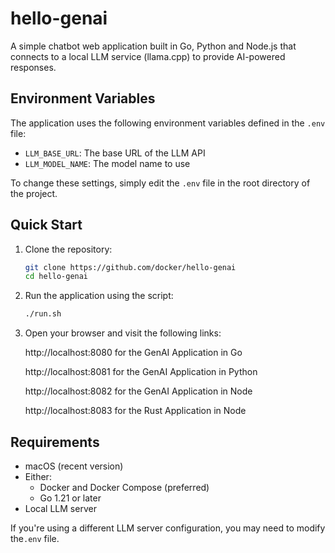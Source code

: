 # hello-genai

A simple chatbot web application built in Go, Python and Node.js that connects to a local LLM service (llama.cpp) to provide AI-powered responses.

## Environment Variables

The application uses the following environment variables defined in the `.env` file:

- `LLM_BASE_URL`: The base URL of the LLM API
- `LLM_MODEL_NAME`: The model name to use

To change these settings, simply edit the `.env` file in the root directory of the project.

## Quick Start

1. Clone the repository:
   ```bash
   git clone https://github.com/docker/hello-genai
   cd hello-genai
   ```

2. Run the application using the script:
   ```bash
   ./run.sh
   ```

3. Open your browser and visit the following links:

   http://localhost:8080 for the GenAI Application in Go

   http://localhost:8081 for the GenAI Application in Python

   http://localhost:8082 for the GenAI Application in Node

   http://localhost:8083 for the Rust Application in Node

## Requirements

- macOS (recent version)
- Either:
  - Docker and Docker Compose (preferred)
  - Go 1.21 or later
- Local LLM server

If you're using a different LLM server configuration, you may need to modify the`.env` file.
